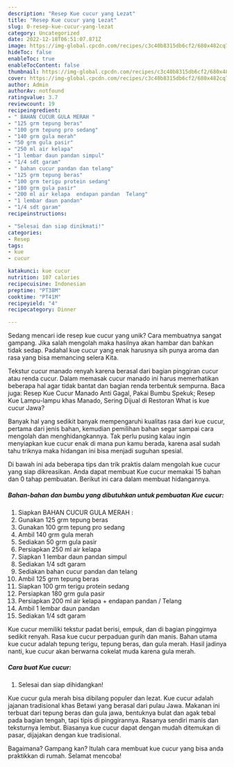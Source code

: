 ```yaml
---
description: "Resep Kue cucur yang Lezat"
title: "Resep Kue cucur yang Lezat"
slug: 0-resep-kue-cucur-yang-lezat
category: Uncategorized
date: 2022-12-18T06:51:07.871Z
image: https://img-global.cpcdn.com/recipes/c3c40b8315db6cf2/680x482cq70/kue-cucur-foto-resep-utama.jpg
hideToc: false
enableToc: true
enableTocContent: false
thumbnail: https://img-global.cpcdn.com/recipes/c3c40b8315db6cf2/680x482cq70/kue-cucur-foto-resep-utama.jpg
cover: https://img-global.cpcdn.com/recipes/c3c40b8315db6cf2/680x482cq70/kue-cucur-foto-resep-utama.jpg
author: Admin
authorAv: notfound
ratingvalue: 3.7
reviewcount: 19
recipeingredient:
- " BAHAN CUCUR GULA MERAH "
- "125 grm tepung beras"
- "100 grm tepung pro sedang"
- "140 grm gula merah"
- "50 grm gula pasir"
- "250 ml air kelapa"
- "1 lembar daun pandan simpul"
- "1/4 sdt garam"
- " bahan cucur pandan dan telang"
- "125 grm tepung beras"
- "100 grm terigu protein sedang"
- "180 grm gula pasir"
- "200 ml air kelapa  endapan pandan  Telang"
- "1 lembar daun pandan"
- "1/4 sdt garam"
recipeinstructions:

- "Selesai dan siap dinikmati!"
categories:
- Resep
tags:
- kue
- cucur

katakunci: kue cucur 
nutrition: 107 calories
recipecuisine: Indonesian
preptime: "PT38M"
cooktime: "PT41M"
recipeyield: "4"
recipecategory: Dinner

---
```





Sedang mencari ide resep kue cucur yang unik? Cara membuatnya sangat gampang. Jika salah mengolah maka hasilnya akan hambar dan bahkan tidak sedap. Padahal kue cucur yang enak harusnya sih punya aroma dan rasa yang bisa memancing selera Kita.





Tekstur cucur manado renyah karena berasal dari bagian pinggiran cucur atau renda cucur. Dalam memasak cucur manado ini harus memerhatikan beberapa hal agar tidak bantat dan bagian renda terbentuk sempurna. Baca juga: Resep Kue Cucur Manado Anti Gagal, Pakai Bumbu Spekuk; Resep Kue Lampu-lampu khas Manado, Sering Dijual di Restoran What is kue cucur Jawa?

Banyak hal yang sedikit banyak mempengaruhi kualitas rasa dari kue cucur, pertama dari jenis bahan, kemudian pemilihan bahan segar sampai cara mengolah dan menghidangkannya. Tak perlu pusing kalau ingin menyiapkan kue cucur enak di mana pun kamu berada, karena asal sudah tahu triknya maka hidangan ini bisa menjadi suguhan spesial.






Di bawah ini ada beberapa tips dan trik praktis dalam mengolah kue cucur yang siap dikreasikan. Anda dapat membuat Kue cucur memakai 15 bahan dan 0 tahap pembuatan. Berikut ini cara dalam membuat hidangannya.

<!--inarticleads1-->

##### Bahan-bahan dan bumbu yang dibutuhkan untuk pembuatan Kue cucur:

1. Siapkan  BAHAN CUCUR GULA MERAH :
1. Gunakan 125 grm tepung beras
1. Gunakan 100 grm tepung pro sedang
1. Ambil 140 grm gula merah
1. Sediakan 50 grm gula pasir
1. Persiapkan 250 ml air kelapa
1. Siapkan 1 lembar daun pandan simpul
1. Sediakan 1/4 sdt garam
1. Sediakan  bahan cucur pandan dan telang
1. Ambil 125 grm tepung beras
1. Siapkan 100 grm terigu protein sedang
1. Persiapkan 180 grm gula pasir
1. Persiapkan 200 ml air kelapa + endapan pandan / Telang
1. Ambil 1 lembar daun pandan
1. Sediakan 1/4 sdt garam


Kue cucur memiliki tekstur padat berisi, empuk, dan di bagian pinggirnya sedikit renyah. Rasa kue cucur perpaduan gurih dan manis. Bahan utama kue cucur adalah tepung terigu, tepung beras, dan gula merah. Hasil jadinya nanti, kue cucur akan berwarna cokelat muda karena gula merah. 

<!--inarticleads2-->

##### Cara buat Kue cucur:


1. Selesai dan siap dihidangkan!

Kue cucur gula merah bisa dibilang populer dan lezat. Kue cucur adalah jajanan tradisional khas Betawi yang berasal dari pulau Jawa. Makanan ini terbuat dari tepung beras dan gula jawa, bentuknya bulat dan agak tebal pada bagian tengah, tapi tipis di pinggirannya. Rasanya sendiri manis dan teksturnya lembut. Biasanya kue cucur dapat dengan mudah ditemukan di pasar, dijajakan dengan kue tradisional. 

Bagaimana? Gampang kan? Itulah cara membuat kue cucur yang bisa anda praktikkan di rumah. Selamat mencoba!
